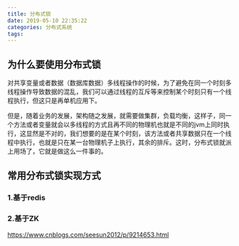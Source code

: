 ```yaml
---
title: 分布式锁
date: 2019-05-10 22:35:22
categories: 分布式系统
tags:
---
```


## 为什么要使用分布式锁

对共享变量或者数据（数据库数据）多线程操作的时候，为了避免在同一个时刻多线程操作导致数据的混乱，我们可以通过线程的互斥等来控制某个时刻只有一个线程执行，但这只是再单机应用下。

但是，随着业务的发展，架构随之发展，就需要做集群，负载均衡，这样子，同一个方法或者变量就会以多线程的方式且再不同的物理机也就是不同的jvm上同时执行，这显然是不对的，我们想要的是在某个时刻，该方法或者共享数据只在一个线程中执行，也就是只在某一台物理机子上执行，其余的排斥。这时，分布式锁就派上用场了，它就是做这么一件事的。

## 常用分布式锁实现方式

### 1.基于redis



### 2.基于ZK


https://www.cnblogs.com/seesun2012/p/9214653.html